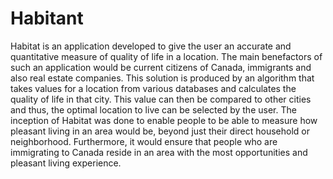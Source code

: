 # Habitant
Habitat is an application developed to give the user an accurate and quantitative measure of quality of life in a location. 
The main benefactors of such an application would be current citizens of Canada, immigrants and also real estate companies. 
This solution is produced by an algorithm that takes values for a location from various databases and calculates the quality 
of life in that city. This value can then be compared to other cities and thus, the optimal location to live can be selected 
by the user. The inception of Habitat was done to enable people to be able to measure how pleasant living in an area would be, 
beyond just their direct household or neighborhood. Furthermore, it would ensure that people who are immigrating to Canada reside
in an area with the most opportunities and pleasant living experience.
